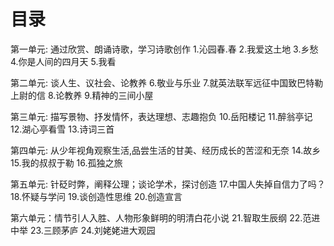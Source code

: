 # 目录
第一单元: 通过欣赏、朗诵诗歌，学习诗歌创作
1.沁园春.春
2.我爱这土地
3.乡愁
4.你是人间的四月天
5.我看

第二单元: 谈人生、议社会、论教养
6.敬业与乐业
7.就英法联军远征中国致巴特勒上尉的信
8.论教养
9.精神的三间小屋

第三单元: 描写景物、抒发情怀，表达理想、志趣抱负
10.岳阳楼记
11.醉翁亭记
12.湖心亭看雪
13.诗词三首

第四单元: 从少年视角观察生活,品尝生活的甘美、经历成长的苦涩和无奈
14.故乡
15.我的叔叔于勒
16.孤独之旅

第五单元: 针砭时弊，阐释公理；谈论学术，探讨创造
17.中国人失掉自信力了吗？
18.怀疑与学问
19.谈创造性思维
20.创造宣言

第六单元：情节引人入胜、人物形象鲜明的明清白花小说
21.智取生辰纲
22.范进中举
23.三顾茅庐
24.刘姥姥进大观园